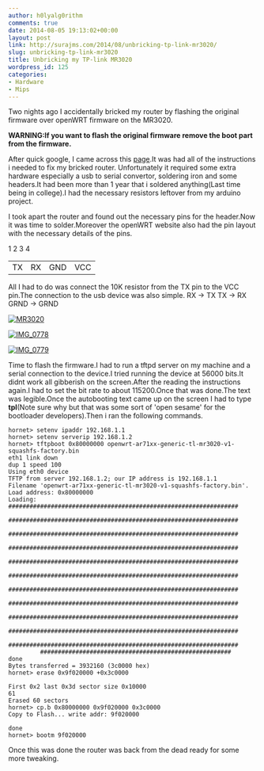 ```yaml
---
author: h0lyalg0rithm
comments: true
date: 2014-08-05 19:13:02+00:00
layout: post
link: http://surajms.com/2014/08/unbricking-tp-link-mr3020/
slug: unbricking-tp-link-mr3020
title: Unbricking my TP-link MR3020
wordpress_id: 125
categories:
- Hardware
- Mips
---
```


Two nights ago I accidentally bricked my router by flashing the original firmware over openWRT firmware on the MR3020.


**WARNING:If you want to flash the original firmware remove the boot part from the firmware.**


After quick google, I came across this [page](http://wiki.openwrt.org/toh/tp-link/tl-mr3020).It was had all of the instructions i needed to fix my bricked router. Unfortunately it required some extra hardware especially a usb to serial convertor, soldering iron and some headers.It had been more than 1 year that i soldered anything(Last time being in college).I had the necessary resistors leftover from my arduino project.

I took apart the router and found out the necessary pins for the header.Now it was time to solder.Moreover the openWRT website also had the pin layout with the necessary details of the pins.




<table class="inline" >
<tbody >
<tr class="row0" >
1
2
3
4
</tr>
<tr class="row1" >

<td colspan="1" rowspan="1" class="col0" >TX
</td>

<td colspan="1" rowspan="1" class="col1" >RX
</td>

<td colspan="1" rowspan="1" class="col2" >GND
</td>

<td colspan="1" rowspan="1" class="col3" >VCC
</td>
</tr>
</tbody>
</table>


All I had to do was connect the 10K resistor from the TX pin to the VCC pin.The connection to the usb device was also simple.
RX -> TX
TX -> RX
GRND -> GRND

[![MR3020](http://surajms.azurewebsites.net/wp-content/uploads/2014/08/mr3020-300x206.jpg)](http://surajms.azurewebsites.net/wp-content/uploads/2014/08/mr3020.jpg)

[![IMG_0778](http://surajms.azurewebsites.net/wp-content/uploads/2014/08/IMG_0778-300x278.jpg)](http://surajms.azurewebsites.net/wp-content/uploads/2014/08/IMG_0778.jpg)

[![IMG_0779](http://surajms.azurewebsites.net/wp-content/uploads/2014/08/IMG_0779-1024x975.jpg)](http://surajms.azurewebsites.net/wp-content/uploads/2014/08/IMG_0779.jpg)

Time to flash the firmware.I had to run a tftpd server on my machine and a serial connection to the device.I tried running the device at 56000 bits.It didnt work all gibberish on the screen.After the reading the instructions again.I had to set the bit rate to about 115200.Once that was done.The text was legible.Once the autobooting text came up on the screen I had to type **tpl**(Note sure why but that was some sort of 'open sesame' for the bootloader developers).Then i ran the following commands.

    
    hornet> setenv ipaddr 192.168.1.1
    hornet> setenv serverip 192.168.1.2
    hornet> tftpboot 0x80000000 openwrt-ar71xx-generic-tl-mr3020-v1-squashfs-factory.bin
    eth1 link down
    dup 1 speed 100
    Using eth0 device
    TFTP from server 192.168.1.2; our IP address is 192.168.1.1
    Filename 'openwrt-ar71xx-generic-tl-mr3020-v1-squashfs-factory.bin'.
    Load address: 0x80000000
    Loading: #################################################################
             #################################################################
             #################################################################
             #################################################################
             #################################################################
             #################################################################
             #################################################################
             #################################################################
             #################################################################
             #################################################################
             #################################################################
             ######################################################
    done
    Bytes transferred = 3932160 (3c0000 hex)
    hornet> erase 0x9f020000 +0x3c0000
    
    First 0x2 last 0x3d sector size 0x10000                                                                                                        61
    Erased 60 sectors
    hornet> cp.b 0x80000000 0x9f020000 0x3c0000
    Copy to Flash... write addr: 9f020000
    
    done
    hornet> bootm 9f020000




Once this was done the router was back from the dead ready for some more tweaking.
